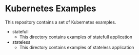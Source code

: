 # Kubernetes Examples

This repository contains a set of Kubernetes examples.

- statefull
    - This directory contains examples of statefull application 
- stateless
    - This directory contains examples of stateless application 

